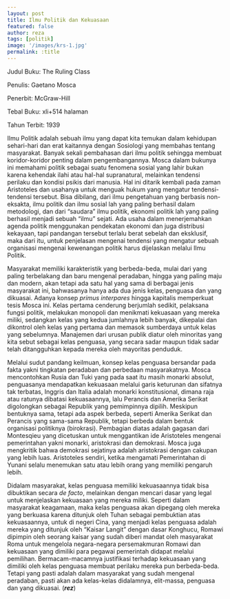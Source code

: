 ```yaml
---
layout: post
title: Ilmu Politik dan Kekuasaan
featured: false
author: reza
tags: [politik]
image: '/images/krs-1.jpg'
permalink: :title
---
```


Judul Buku: The Ruling Class

Penulis: Gaetano Mosca

Penerbit: McGraw-Hill

Tebal Buku: xli+514 halaman

Tahun Terbit: 1939

Ilmu Politik adalah sebuah ilmu yang dapat kita temukan dalam kehidupan sehari-hari dan erat kaitannya dengan Sosiologi yang membahas tentang masyarakat. Banyak sekali pembahasan dari ilmu politik sehingga membuat koridor-koridor penting dalam pengembangannya. Mosca dalam bukunya ini memahami politik sebagai suatu fenomena sosial yang lahir bukan karena kehendak ilahi atau hal-hal supranatural, melainkan tendensi perilaku dan kondisi psikis dari manusia. Hal ini ditarik kembali pada zaman Aristoteles dan usahanya untuk menguak hukum yang mengatur tendensi-tendensi tersebut. Bisa dibilang, dari ilmu pengetahuan yang berbasis non-eksakta, ilmu politik dan ilmu sosial lah yang paling berhasil dalam metodologi, dan dari “saudara” ilmu politik, ekonomi politik lah yang paling berhasil menjadi sebuah “ilmu” sejati. Ada usaha dalam menerjemahkan agenda politik menggunakan pendekatan ekonomi dan juga distribusi kekayaan, tapi pandangan tersebut terlalu berat sebelah dan eksklusif, maka dari itu, untuk penjelasan mengenai tendensi yang mengatur sebuah organisasi mengenai kewenangan politik harus dijelaskan melalui Ilmu Politik.

Masyarakat memiliki karakteristik yang berbeda-beda, mulai dari yang paling terbelakang dan baru mengenal peradaban, hingga yang paling maju dan modern, akan tetapi ada satu hal yang sama di berbagai jenis masyarakat ini, bahwasanya hanya ada dua jenis kelas, penguasa dan yang dikuasai. Adanya konsep _primus interpares_ hingga kapitalis memperkuat tesis Mosca ini. Kelas pertama cenderung berjumlah sedikit, pelaksana fungsi politik, melakukan monopoli dan menikmati kekuasaan yang mereka miliki, sedangkan kelas yang kedua jumlahnya lebih banyak, dikepalai dan dikontrol oleh kelas yang pertama dan memasok sumberdaya untuk kelas yang sebelumnya. Manajemen dari urusan publik diatur oleh minoritas yang kita sebut sebagai kelas penguasa, yang secara sadar maupun tidak sadar telah ditangguhkan kepada mereka oleh mayoritas penduduk.

Melalui sudut pandang keilmuan, konsep kelas penguasa bersandar pada fakta yakni tingkatan peradaban dan perbedaan masyarakatnya. Mosca mencontohkan Rusia dan Tuki yang pada saat itu masih monarki absolut, penguasanya mendapatkan kekuasaan melalui garis keturunan dan sifatnya tak terbatas, Inggris dan Italia adalah monarki konstitusional, dimana raja atau ratunya dibatasi kekuasaannya, lalu Perancis dan Amerika Serikat digolongkan sebagai Republik yang pemimpinnya dipilih. Meskipun bentuknya sama, tetapi ada aspek berbeda, seperti Amerika Serikat dan Perancis yang sama-sama Republik, tetapi berbeda dalam bentuk organisasi politiknya (birokrasi). Pembagian diatas adalah gagasan dari Montesqieu yang dicetuskan untuk menggantikan ide Aristoteles mengenai pemerintahan yakni monarki, aristokrasi dan demokrasi. Mosca juga mengkritik bahwa demokrasi sejatinya adalah aristokrasi dengan cakupan yang lebih luas. Aristoteles sendiri, ketika mengamati Pemerintahan di Yunani selalu menemukan satu atau lebih orang yang memiliki pengaruh lebih.

Didalam masyarakat, kelas penguasa memiliki kekuasaannya tidak bisa dibuktikan secara _de facto_, melainkan dengan mencari dasar yang legal untuk menjelaskan kekuasaan yang mereka miliki. Seperti dalam masyarakat keagamaan, maka kelas penguasa akan dipegang oleh mereka yang berkuasa karena ditunjuk oleh Tuhan sebagai pembuktian atas kekuasaannya, untuk di negeri Cina, yang menjadi kelas penguasa adalah mereka yang ditunjuk oleh “Kaisar Langit” dengan dasar Konghucu, Romawi dipimpin oleh seorang kaisar yang sudah diberi mandat oleh masyarakat Roma untuk mengelola negara-negara persemakmuran Romawi dan kekuasaan yang dimiliki para pegawai pemerintah didapat melalui pemilihan. Bermacam-macamnya justifikasi terhadap kekuasaan yang dimiliki oleh kelas penguasa membuat perilaku mereka pun berbeda-beda. Tetapi yang pasti adalah dalam masyarakat yang sudah mengenal peradaban, pasti akan ada kelas-kelas didalamnya, elit-massa, penguasa dan yang dikuasai. (**_rez_**)
